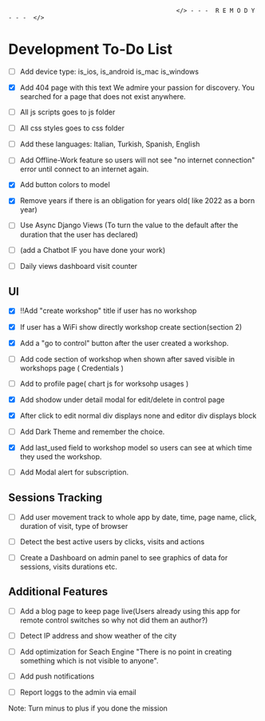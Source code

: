                                                    </> - - -  R E M O D Y  - - -  </> 


# Development To-Do List 
- [ ] Add device type:  is_ios, is_android is_mac is_windows

- [x] Add 404 page with this text We admire your passion for discovery. You searched for a page that does not exist anywhere.

- [ ] All js scripts goes to js folder
 
- [ ] All css styles goes to css folder

- [ ] Add these languages: Italian, Turkish, Spanish, English

- [ ] Add Offline-Work feature so users will not see "no internet connection" error until connect to an internet again.

- [x] Add button colors to model

- [x] Remove years if there is an obligation for years old( like 2022 as a born year)

- [ ] Use Async Django Views (To turn the value to the default after the duration that the user has declared)
 
- [ ] (add a Chatbot IF you have done your work)

- [ ] Daily views dashboard visit counter


 ## UI
- [x] !!Add "create workshop" title if user has no workshop

- [x] If user has a WiFi show directly workshop create section(section 2)

- [x] Add a "go to control" button after the user created a workshop. 

- [ ] Add code section of workshop when shown after saved visible in workshops page ( Credentials )

- [ ] Add to profile page( chart js for worksohp usages )

- [x] Add shodow under detail modal for edit/delete in control page

- [x] After click to edit normal div displays none and editor div displays block

- [ ] Add Dark Theme and remember the choice.

- [x] Add last_used field to workshop model so users can see at which time they used the workshop.

- [ ] Add Modal alert for subscription.

 ## Sessions Tracking

- [ ] Add user movement track to whole app by date, time, page name, click, duration of visit, type of browser

- [ ] Detect the best active users by clicks, visits and actions

- [ ] Create a Dashboard on admin panel to see graphics of data for sessions, visits durations etc.

## Additional Features
- [ ] Add a blog page to keep page live(Users already using this app for remote control switches so why not did them an author?)

- [ ] Detect IP address and show weather of the city

- [ ] Add optimization for Seach Engine "There is no point in creating something which is not visible to anyone".

- [ ] Add push notifications

- [ ] Report loggs to the admin via email

Note: Turn minus to plus if you done the mission
